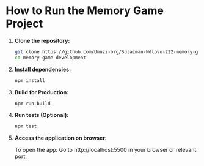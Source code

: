 # How to Run the Memory Game Project

1. **Clone the repository:**

   ```bash
   git clone https://github.com/Umuzi-org/Sulaiman-Ndlovu-222-memory-game-in-vanilla-js-javascript.git
   cd memory-game-development
   ```

2. **Install dependencies:**

   ```bash
   npm install
   ```

3. **Build for Production:**

   ```bash
   npm run build
   ```

4. **Run tests (Optional):**

   ```bash
   npm test
   ```

5. **Access the application on browser:**

   To open the app: Go to http://localhost:5500 in your browser or relevant port.
